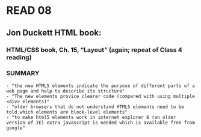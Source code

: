 # READ 08
## Jon Duckett HTML book:
### HTML/CSS book, Ch. 15, “Layout” (again; repeat of Class 4 reading)
### SUMMARY
    - "the new HTML5 elements indicate the purpose of different parts of a web page and help to describe its structure"
    - "The new elements provice clearer code (compared with using multiple <div> elements)"
    - "older browsers that do not understand HTML5 elements need to be told which elements are block-level elements"
    - "to make html5 elements work in internet explorer 8 (an older version of IE) extra javascript is needed which is available free from google"